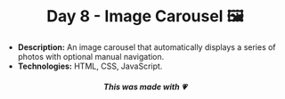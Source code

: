 <h1 align="center">Day 8 - Image Carousel 🖼</h1>

- **Description:** An image carousel that automatically displays a series of photos with optional manual navigation.
- **Technologies:** HTML, CSS, JavaScript.

<h5 align="center">This was made with 💗</h5>
